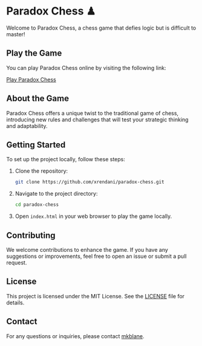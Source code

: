 # Paradox Chess ♟

Welcome to Paradox Chess, a chess game that defies logic but is difficult to master!

## Play the Game

You can play Paradox Chess online by visiting the following link:

[Play Paradox Chess](https://xrendani.github.io/paradox-chess)

## About the Game

Paradox Chess offers a unique twist to the traditional game of chess, introducing new rules and challenges that will test your strategic thinking and adaptability.

## Getting Started

To set up the project locally, follow these steps:

1. Clone the repository:
    ```sh
    git clone https://github.com/xrendani/paradox-chess.git
    ```

2. Navigate to the project directory:
    ```sh
    cd paradox-chess
    ```

3. Open `index.html` in your web browser to play the game locally.

## Contributing

We welcome contributions to enhance the game. If you have any suggestions or improvements, feel free to open an issue or submit a pull request.

## License

This project is licensed under the MIT License. See the [LICENSE](LICENSE) file for details.

## Contact

For any questions or inquiries, please contact [mkblane](https://github.com/xrendani).
